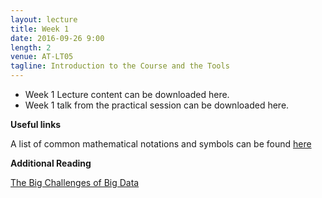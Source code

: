 ```yaml
---
layout: lecture
title: Week 1
date: 2016-09-26 9:00
length: 2
venue: AT-LT05
tagline: Introduction to the Course and the Tools
---
```


* Week 1 Lecture content can be downloaded here.
* Week 1 talk from the practical session can be downloaded here.

**Useful links**

A list of common mathematical notations and symbols can be found [here](https://en.wikipedia.org/wiki/List_of_mathematical_symbols)

**Additional Reading**

[The Big Challenges of Big Data](http://opendsi.cc/bioinformatics/assets/Big_Data_Biology.pdf)
